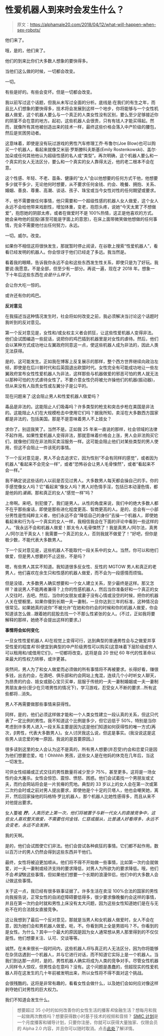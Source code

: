 # 性爱机器人到来时会发生什么？

> 原文：<https://alphamale20.com/2018/04/12/what-will-happen-when-sex-robots/>

他们来了。

哦，是的，他们来了。

他们的到来比你们大多数人想象的要快得多。

当他们这么做的时候，一切都会改变。

一切。

有些是好的。有些会变坏。但是一切都会改变。

我以前写过这个话题，但我从未写过全面的分析。底线是:在我们的有生之年，而且比人们想象的要快得多，技术将会发展到这样一个地步，你将能够与一个女性机器人做爱，这个机器人要么与一个真正的人类女性没有区别，要么至少足够接近你的阴茎不会在意的地方。起初，这些机器人会很贵，只有有钱人才能买得起。然而，就像所有其他被创造出来的技术一样，最终这些价格会落入中产阶级的腰包，然后是贫困劳动者。

这意味着，即使是没有玩过游戏的男性汽车修理工乔·布鲁尔(Joe Blow)也可以购买一个机器人，看起来就像艾米丽·罗斯滕科夫斯基(Emily Rostenkowski)、盖尔·加朵或任何其他他认为超级性感的名人或“类型”。再次明确，这个机器人要么和一个真实的女人无法区分，要么和一个真实的女人靠得太近，他的老二根本不会在意。

这个性感、年轻、不老、苗条、健康的“女人”会以他想要的任何方式干他，他想要多少就干多少，无论他何时想要，从不要求任何金钱、约会、晚餐、拥抱、关系、婚姻、善良、尊重、高潮、谈话、孩子、珠宝或当今女性对性的任何期望或要求。

不，他不需要做任何事情，他只需要和一个超级性感的机器人女人做爱，这个女人永远不会给他带来戏剧性，增加体重，变老，抱怨头疼，说她“今天太累了不想做爱”，抱怨她的阴部太疼，或者在做爱时不是 100%热情，这正是他喜欢的方式。她会亲吻他的屁股(甚至可能是字面上的意思)，在床上面带微笑做他想做的任何事情，完全不需要他付出任何努力，永远。

一切。威尔。改变。

如果你不相信这将很快发生，那就暂时停止阅读，在谷歌上搜索“性爱机器人”，看看已经发明的机器人。你会惊讶于他们已经走了多远。我当然是。

看着我的眼睛，告诉我你永远不会和这些东西发生性关系，即使只是为了好玩。我要说:我愿意。不是全部，但至少有一部分。再说一遍，现在才 2018 年。想象一下十年后这些东西在*会是什么样子。*

会让你大吃一惊的。

或许还有你的鸡巴。

**反对意见**

在我描述当这种情况发生时，社会将如何改变之前，我必须解决当讨论这个话题时我听到的反对意见。

第一个反对意见是，女性和/或女权主义者会抓狂，让这些性爱机器人变得非法。他们会试图编造一些屁话，说把你的鸡巴插到机器里是对女性的虐待。然后，他们会以某种方式成功地让左翼政府同意这一点，使这些机器人成为非法的，因此人类无法获得。

是的，这可能发生。正如我在博客上反复展示的那样，整个西方世界继续向政治左倾，即使是在后川普时代和后英国退出欧盟时代。女性完全有可能成功地让一些左翼政府宣布女性性爱机器人为非法，这样那些与机器做爱的邪恶可怕的男人就无法以那种可怕的方式虐待女性了。不要介意女性仍将被允许操他们的机器(振动器)，但从来没有人指责女性或左翼分子是公平的。

现在问题来了:这会阻止男人和性爱机器人做爱吗？

毒品是非法的。这能阻止人们吸毒吗？许多类型的枪支和突击步枪在美国是非法的。这能阻止人们在大规模枪击中使用它们吗？据我所知，卖淫在大多数西方国家都是非法的，包括美国。那是不是意味着男人不上妓女？

求你了。别逗我笑了。当然不是。正如我 25 年来一直说的那样，社会领域的法律不起作用。如果性爱机器人变得非法，那就意味着价格会上涨，男人会非法购买它们，就像他们现在非法购买卖淫服务一样。这可能会阻止他们对某些类型的男人使用，但这不会阻止一件该死的事情。

下一个反对意见是，男人不会去追求它，因为性别“不会有同样的感觉”，或者因为机器人“看起来不会完全一样”，或者“恐怖谷会让男人毛骨悚然”，或者“看起来不会一样。”

我不确定说这些话的人以前是否见过男人。大多数男人每天都会操自己的手。你的手感觉像女人吗？它“看起来”像女人吗？男人对色情手淫，包括日本动漫色情，都是他妈的*漫画*。那和真正的女人“感觉一样”吗？

上帝啊。来吧。别犯傻了。我们是男人。从性的角度来说，我们中的绝大多数人都不在乎那些废话，即使是那些进化程度更高、智商更高的人。是的，总会有一小部分男性是性纯粹主义者，他们永远不会“降低自己的身份”去操一个机器人，即使她看起来和行为与一个真实的女人一样，我相信我会在下面的评论中看到一些这样的人。“我永远不会和机器人做爱！那太令人毛骨悚然了！我是真男人/阿尔法，真男人/阿尔法干真女人！我需要一个真正的女人，否则我就不做爱了！”好吧，但你是极少数，不能代表大多数男人。

下一个反对意见是，这些机器人不能取代一段关系中的女人。当然，你可以和他们做爱，但是男人想要的不止这些，不是吗？

嗯，有些男人其实不知道。我知道很多反女性、反性的 MGTOW 男人和真正的老男人，他们喜欢在余生只和性感的机器人做爱，而不会为一段感情而烦恼。

但是没错，大多数男人确实想要和一个女人建立关系，至少最终是这样。那又怎样？谁说男人不能两者兼得？上你的性感机器人，然后当你准备好和一个真正的女人交往时，去吧。然后，当你的女朋友或妻子没有心情或没空的时候，把你的机器人关在壁橱里。如果你傻到长期一夫一妻制，一旦你达到三年的标准，这种情况会很常见。如果她真的说你“不被允许”在她和你约会的时候和你的机器人做爱，你会知道该怎么做…跟着她的屁股去找一个不那么性紧张的女人。(不过，正如我将要解释的那样，她绝不会提出这样的要求。)

**事情将会如何变化**

一旦女性性爱机器人 A)在视觉上变得可行，达到典型的普通男性会与之做爱并享受性爱的程度*和* B)便宜到典型的中产阶级男性可以购买(这意味着下层阶级或穷人可以租用和/或借用它们)，一切都将改变。这将是自 20 世纪 60 年代的性革命以来最大的性权力转移，或许更甚。

突然间，男人为了和女人做爱而必须做的所有事情将不再被要求。长得好看，赚很多钱，出去约会，在酒吧、俱乐部和约会网站上鬼混，连续几个小时听女人聊天，为昂贵的约会、妓女或甜心宝贝买单，屈服于传统的一夫一妻制婚姻或一夫一妻制男朋友身份(至少在贝塔男性的情况下)，学习游戏，忍受女人不断的要求…所有这些都将…消失。

男人不再需要做那些事情来获得性。

同样，是的，他们必须这样做才能和一个人类女性建立一段认真的关系，但这只代表了一定比例的男性。我不知道这个比例是多少，但它远低于 50%，特别是当你考虑到许多男人进入一段关系主要是因为这是他们知道如何获得性的唯一方式(再次，β男性，代表大多数男人)。女人讨厌我这么说，但这是事实。(我没说这是这些男人谈恋爱的唯一原因，我说的是首要原因。)

很多读到这里的女人会认为这不是真的，所有男人想要(并忍受)约会和恋爱只是因为他们想要恋爱。哈！Ohhhhh 男孩，这些女人是在他妈的休克在几年后，当这一切发生。

可供女性结婚或正式交往的男性数量将减少至少 75%，甚至更多。这将是一场女性约会大屠杀。女性会惊恐、震惊、愤怒、困惑。他们会试着找一个男朋友或丈夫，而约会网站将会是一片贫瘠的荒地。典型的 33 岁以上的女人会在第一次或第二次约会时或之前对男人提出要求，即使他是个十足的贝塔人，他也会嘲笑她，离开，然后回家操他的玛格特·罗比机器人，那个机器人比她性感得多，而且从来不对他提出要求。

女人要被 ***拧**。人类历史上第一次，他们将被置于与新一代女人的直接竞争中，这些女人喜欢整天做爱，不需要任何金钱、仁慈或服从，比普通人好看得多，永远不会变老，永远不会发胖。*

我的天啊。

是的，他们会试图使它们非法。他们会尝试各种疯狂的事情。它们都不起作用。数以百万计的男人仍然会得到这些东西并干他们。

最终，女性将被迫更加顺从。他们将不得不开始做一些事情，比如第一次约会就做爱，对一夫一妻制或经济支持的要求降低，对男人为所欲为的要求降低。哦，他们不会*希望*做这些事情，但如果他们想要一个长期的浪漫伴侣，他们中的大多数人会*让*做这些事情。

关于这一点，我已经有很多轶事证据了。许多生活在卖淫 100%合法的国家的男性向我报告说，正常女性的自闭症障碍要低得多，很少要求像晚餐约会这样的事情，并且在第一次约会时就和男性上床没有太大问题，因为这些女性知道她们是在与无处不在的合法妓女直接竞争。

这让我想到了最后一个反对意见，那就是当男人和女机器人做爱时，女人不会在意，因为她们会和男机器人做爱。呃，不。你看到网上全是男妓吗？不。你看到的是女性。为什么？其中一个最大的原因是因为女人通常想从男人那里得到的不仅仅是性。他们想要关注、认可、交谈等等。

诚然，在未来很长一段时间内，这些机器人*将*与真正的人无法区分，因为你将能够在杂货店遇到一个机器人，并与它进行对话，而不知道它实际上是一个机器人。当我们到达那一点时，是的，男性机器人确实将成为人类的竞争对手。尽管女性机器人同样令人惊叹，但男性会在意吗？没有。这个问题是愚蠢的，但超现实的性爱机器人将在这发生的几十年前被发明出来，所以女性将不得不面对这个挑战。

会很残酷的。这将是非常有趣的，看看女性会做什么，以及她们会如何应对像这样剥夺她们对男性的巨大权力。

我们不知道会发生什么。

> 想要超过 35 小时的如何改善你的女性生活的播客*和*金融生活？想每月和我一起做两次教练吗？想要获得数小时基于技术的视频和音频？ [SMIC 计划](https://alphamale20.kartra.com/page/vIL17)是一个月度播客和辅导计划，只要你注册，你就可以获得大量独家、仅限会员的 Alpha 2.0 内容，并且你可以随时取消。点击[此处](https://alphamale20.kartra.com/page/vIL17)了解详情。
> 
> 
